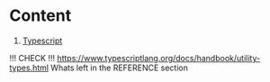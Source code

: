 # Content

1. [Typescript](./Typescript/Content.md)

!!! CHECK !!!
https://www.typescriptlang.org/docs/handbook/utility-types.html Whats left in the REFERENCE section
